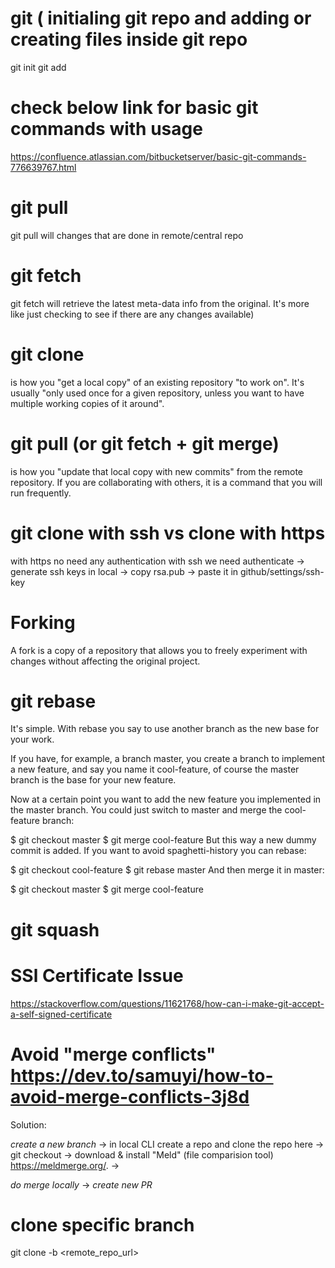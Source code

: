 # git ( initialing git repo and adding or creating files inside git repo
git init
git add <filename>
  
# check below link for basic git commands with usage
  
https://confluence.atlassian.com/bitbucketserver/basic-git-commands-776639767.html

# git pull
git pull will changes that are done in remote/central repo

# git fetch
git fetch will retrieve the latest meta-data info from the original. It's more like just checking to see if there are any changes available)

# git clone 
is how you "get a local copy" of an existing repository "to work on". 
It's usually "only used once for a given repository, unless you want to have multiple working copies of it around".

# git pull (or git fetch + git merge) 
is how you "update that local copy with new commits" from the remote repository. If you are collaborating with others, it is a command that you will run frequently.

# git clone with ssh vs clone with https
with https no need any authentication
with ssh we need authenticate -> generate ssh keys in local -> copy rsa.pub -> paste it in github/settings/ssh-key

# Forking
A fork is a copy of a repository that allows you to freely experiment with changes without affecting the original project.

# git rebase

It's simple. With rebase you say to use another branch as the new base for your work.

If you have, for example, a branch master, you create a branch to implement a new feature, and say you name it cool-feature, of course the master branch is the base for your new feature.

Now at a certain point you want to add the new feature you implemented in the master branch. You could just switch to master and merge the cool-feature branch:

$ git checkout master
$ git merge cool-feature
But this way a new dummy commit is added. If you want to avoid spaghetti-history you can rebase:

$ git checkout cool-feature
$ git rebase master
And then merge it in master:

$ git checkout master
$ git merge cool-feature


# git squash

# SSl Certificate Issue
https://stackoverflow.com/questions/11621768/how-can-i-make-git-accept-a-self-signed-certificate

# Avoid "merge conflicts" https://dev.to/samuyi/how-to-avoid-merge-conflicts-3j8d
Solution:

*create a new branch* -> in local CLI create a repo and clone the repo here -> git checkout <new-branch> ->
download & install "Meld" (file comparision tool) https://meldmerge.org/. ->

*do merge locally* -> *create new PR*

# clone specific branch 
git clone -b <branch-name> <remote_repo_url>


